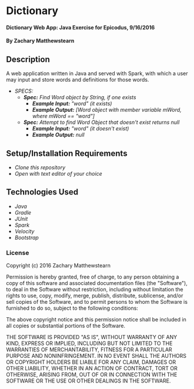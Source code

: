 # Dictionary

#### Dictionary Web App: Java Exercise for Epicodus, 9/16/2016

#### By Zachary Matthewstearn

## Description

A web application written in Java and served with Spark, with which a user may input and store words and definitions for those words.

* _SPECS:_
  * _**Spec:** Find Word object by String, if one exists_
    * _**Example Input:** "word" (it exists)_
    * _**Example Output:** [Word object with member variable mWord, where mWord == "word"]_
  * _**Spec:** Attempt to find Word Object that doesn't exist returns null_
    * _**Example Input:** "word" (it doesn't exist)_
    * _**Example Output:** null_


## Setup/Installation Requirements

* _Clone this repository_
* _Open with text editor of your choice_


## Technologies Used

* _Java_
* _Gradle_
* _JUnit_
* _Spark_
* _Velocity_
* _Bootstrap_


### License

Copyright (c) 2016 Zachary Matthewstearn

Permission is hereby granted, free of charge, to any person obtaining a copy of this software and associated documentation files (the "Software"), to deal in the Software without restriction, including without limitation the rights to use, copy, modify, merge, publish, distribute, sublicense, and/or sell copies of the Software, and to permit persons to whom the Software is furnished to do so, subject to the following conditions:

The above copyright notice and this permission notice shall be included in all copies or substantial portions of the Software.

THE SOFTWARE IS PROVIDED "AS IS", WITHOUT WARRANTY OF ANY KIND, EXPRESS OR IMPLIED, INCLUDING BUT NOT LIMITED TO THE WARRANTIES OF MERCHANTABILITY, FITNESS FOR A PARTICULAR PURPOSE AND NONINFRINGEMENT. IN NO EVENT SHALL THE AUTHORS OR COPYRIGHT HOLDERS BE LIABLE FOR ANY CLAIM, DAMAGES OR OTHER LIABILITY, WHETHER IN AN ACTION OF CONTRACT, TORT OR OTHERWISE, ARISING FROM, OUT OF OR IN CONNECTION WITH THE SOFTWARE OR THE USE OR OTHER DEALINGS IN THE SOFTWARE.
